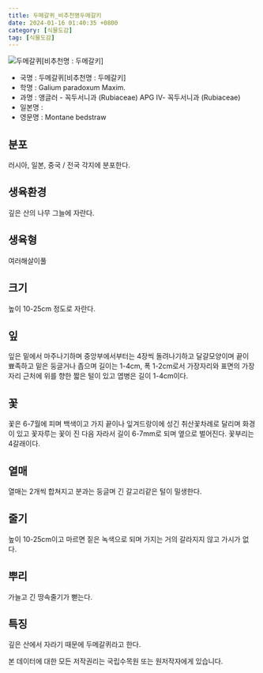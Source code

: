 ```yaml
---
title: 두메갈퀴_비추천명두메갈키
date: 2024-01-16 01:40:35 +0800
category: [식물도감]
tag: [식물도감]
---
```




![두메갈퀴[비추천명 : 두메갈키]](/fileUpload/plants/basic/Rubiaceae/Galium/18049/1_th2.JPG)
- 국명 : 두메갈퀴[비추천명 : 두메갈키]
- 학명 : Galium paradoxum Maxim.
- 과명 : 앵글러 - 꼭두서니과 (Rubiaceae) APG Ⅳ- 꼭두서니과 (Rubiaceae)
- 일본명 : 
- 영문명 : Montane bedstraw


## 분포
러시아, 일본, 중국 / 전국 각지에 분포한다.
## 생육환경
깊은 산의 나무 그늘에 자란다.
## 생육형
여러해살이풀
## 크기
높이 10-25cm 정도로 자란다.
## 잎
잎은 밑에서 마주나기하며 중앙부에서부터는 4장씩 돌려나기하고 달걀모양이며 끝이 뾰족하고 밑은 둥글거나 좁으며 길이는 1-4cm, 폭 1-2cm로서 가장자리와 표면의 가장자리 근처에 위를 향한 짧은 털이 있고 엽병은 길이 1-4cm이다.
## 꽃
꽃은 6-7월에 피며 백색이고 가지 끝이나 잎겨드랑이에 성긴 취산꽃차례로 달리며 화경이 있고 꽃자루는 꽃이 진 다음 자라서 길이 6-7mm로 되며 옆으로 벌어진다. 꽃부리는 4갈래이다.
## 열매
열매는 2개씩 합쳐지고 분과는 둥글며 긴 갈고리같은 털이 밀생한다.
## 줄기
높이 10-25cm이고 마르면 짙은 녹색으로 되며 가지는 거의 갈라지지 않고 가시가 없다.
## 뿌리
가늘고 긴 땅속줄기가 뻗는다.
## 특징
깊은 산에서 자라기 때문에 두메갈퀴라고 한다.






본 데이터에 대한 모든 저작권리는 국립수목원 또는 원저작자에게 있습니다.
